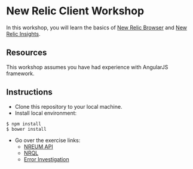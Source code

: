 # New Relic Client Workshop
In this workshop, you will learn the basics of [New Relic Browser](http://newrelic.com/browser-monitoring) and [New Relic Insights](http://newrelic.com/insights).

## Resources
This workshop assumes you have had experience with AngularJS framework.

## Instructions
- Clone this repository to your local machine.
- Install local environment:
```
$ npm install
$ bower install
```
- Go over the exercise links:
  - [NREUM API](https://github.com/alonn24/new-relic-client-workshop/tree/master/workshop/NREUM)
  - [NRQL](https://github.com/alonn24/new-relic-client-workshop/tree/master/workshop/NRQL)
  - [Error Investigation](https://github.com/alonn24/new-relic-client-workshop/tree/master/workshop/Errors)


